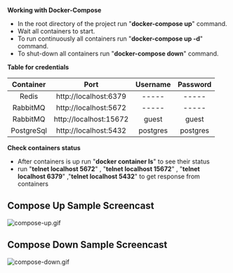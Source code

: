 

**Working with Docker-Compose**

- In the root directory of the project run "**docker-compose up**" command.
- Wait all containers to start.
- To run continuously all containers run  "**docker-compose up -d**" command.
- To shut-down all containers run  "**docker-compose down**" command.



**Table for credentials**


|Container |         Port         |Username|Password|
|:--------:|:--------------------:|:------:|:------:|
|  Redis   |http://localhost:6379 | -----  | -----  |
| RabbitMQ |http://localhost:5672 | -----  | -----  |
| RabbitMQ |http://localhost:15672| guest  | guest  |
|PostgreSql|http://localhost:5432 |postgres|postgres|


**Check containers status**

- After containers is up run "**docker container ls**" to see their status
- run "**telnet localhost 5672**" , "**telnet localhost 15672**"  , "**telnet localhost 6379**" ,"**telnet localhost 5432**"  to get response from containers

## Compose Up Sample Screencast

![compose-up.gif](https://github.com/bilgeadamdev/docker_postgresql-redis-rabbitmq/blob/master/images/up_postgresql-redis-rabbitmq.gif)

## Compose Down Sample Screencast

![compose-down.gif](https://github.com/bilgeadamdev/docker_postgresql-redis-rabbitmq/blob/master/images/down_postgresql-redis-rabbitmq.gif)


